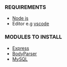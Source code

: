 
<h3>REQUIREMENTS</h3>
<ul>
<li><a href="https://nodejs.org/en/">Node js</a></li>
<li>Editor e.g <a href="https://www.google.com/search?q=visual+studio+code&oq=visul+&aqs=chrome.2.69i57j0l5.4171j0j7&sourceid=chrome&ie=UTF-8">vscode</a></li>
</ul>

<h3>MODULES TO INSTALL</h3>
<ul>
<li><a href="https://expressjs.com/">Express</a></li>
<li><a href="https://www.npmjs.com/package/body-parser">BodyParser</a></li>
<li><a href="http://www.mysqltutorial.org/mysql-nodejs/">MySQL</a></li>
</ul>
